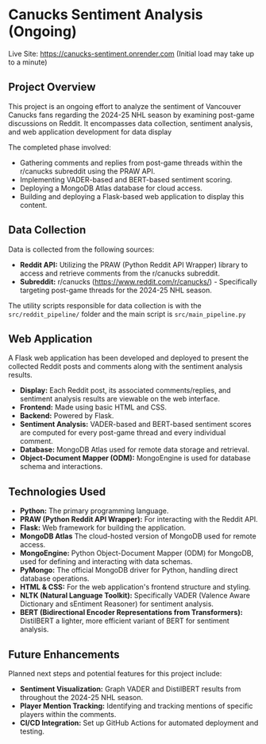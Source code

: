 # Canucks Sentiment Analysis (Ongoing)

Live Site: https://canucks-sentiment.onrender.com (Initial load may take up to a minute)

## Project Overview

This project is an ongoing effort to analyze the sentiment of Vancouver Canucks fans regarding the 2024-25 NHL season by examining post-game discussions on Reddit. It encompasses data collection, sentiment analysis, and web application development for data display

The completed phase involved:
* Gathering comments and replies from post-game threads within the r/canucks subreddit using the PRAW API.
* Implementing VADER-based and BERT-based sentiment scoring.
* Deploying a MongoDB Atlas database for cloud access.
* Building and deploying a Flask-based web application to display this content.

## Data Collection

Data is collected from the following sources:

* **Reddit API:** Utilizing the PRAW (Python Reddit API Wrapper) library to access and retrieve comments from the r/canucks subreddit.
* **Subreddit:** r/canucks (https://www.reddit.com/r/canucks/) - Specifically targeting post-game threads for the 2024-25 NHL season.

The utility scripts responsible for data collection is with the `src/reddit_pipeline/` folder and the main script is `src/main_pipeline.py`

## Web Application

A Flask web application has been developed and deployed to present the collected Reddit posts and comments along with the sentiment analysis results.

* **Display:** Each Reddit post, its associated comments/replies, and sentiment analysis results are viewable on the web interface.
* **Frontend:** Made using basic HTML and CSS.
* **Backend:** Powered by Flask.
* **Sentiment Analysis:** VADER-based and BERT-based sentiment scores are computed for every post-game thread and every individual comment.
* **Database:** MongoDB Atlas used for remote data storage and retrieval.
* **Object-Document Mapper (ODM):** MongoEngine is used for database schema and interactions.

## Technologies Used

* **Python:** The primary programming language.
* **PRAW (Python Reddit API Wrapper):** For interacting with the Reddit API.
* **Flask:** Web framework for building the application.
* **MongoDB Atlas** The cloud-hosted version of MongoDB used for remote access.
* **MongoEngine:** Python Object-Document Mapper (ODM) for MongoDB, used for defining and interacting with data schemas.
* **PyMongo:** The official MongoDB driver for Python, handling direct database operations.
* **HTML & CSS:** For the web application's frontend structure and styling.
* **NLTK (Natural Language Toolkit):** Specifically VADER (Valence Aware Dictionary and sEntiment Reasoner) for sentiment analysis.
* **BERT (Bidirectional Encoder Representations from Transformers):** DistilBERT a lighter, more efficient variant of BERT for sentiment analysis.

## Future Enhancements

Planned next steps and potential features for this project include:

* **Sentiment Visualization:** Graph VADER and DistilBERT results from throughout the 2024-25 NHL season.
* **Player Mention Tracking:** Identifying and tracking mentions of specific players within the comments.
* **CI/CD Integration:** Set up GitHub Actions for automated deployment and testing.
